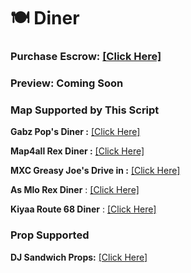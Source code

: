 # 🍽️ Diner



### Purchase Escrow: [\[Click Here\]](https://pulsescripts.com/product/burgershot)

### Preview: Coming Soon

### Map Supported by This Script

**Gabz Pop's Diner :** [\[Click Here\]](https://fivem.gabzv.com/)

**Map4all Rex Diner :** [\[Click Here\]](https://www.molo-modding.com/package/5375088)

**MXC Greasy Joe's Drive in :** [\[Click Here\]](https://fivem.gn.studio/)

**As Mlo Rex Diner** : [\[Click Here\]](https://www.gta5-mods.com/maps/gtaiv-burgershot-interior-sp-and-fivem)

**Kiyaa Route 68 Diner** : [\[Click Here\]](https://www.gta5-mods.com/maps/mlo-burgershot-2023-add-on-sp-fivem)

### Prop Supported

**DJ Sandwich Props:** [\[Click Here\]](https://djscollections.com/package/6098332)



